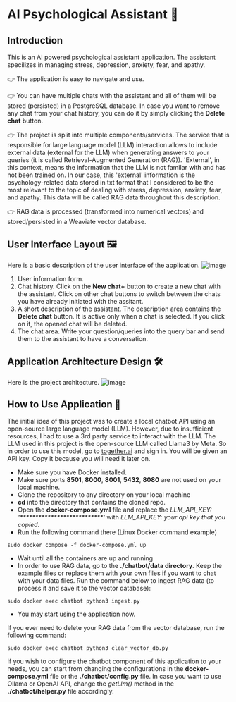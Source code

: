 # AI Psychological Assistant 🤖
## Introduction 
This is an AI powered psychological assistant application. The assistant specilizes in managing stress, depression, anxiety, fear, and apathy.  
  
👉 The application is easy to navigate and use.  
  
👉 You can have multiple chats with the assistant and all of them will be stored (persisted) in a PostgreSQL database. In case you want to remove any chat from your chat history, you can do it by simply clicking the **Delete chat** button.  
  
👉 The project is split into multiple components/services. The service that is responsible for large language model (LLM) interaction allows to include external data (external for the LLM) when generating answers to your queries (it is called Retrieval-Augmented Generation (RAG)). 'External', in this context, means the information that the LLM is not familar with and has not been trained on. In our case, this 'external' information is the psychology-related data stored in txt format that I considered to be the most relevant to the topic of dealing with stress, depression, anxiety, fear, and apathy. This data will be called RAG data throughout this description.  
  
👉 RAG data is processed (transformed into numerical vectors) and stored/persisted in a Weaviate vector database.
  
## User Interface Layout 🖼️
Here is a basic description of the user interface of the application.
![image](https://github.com/PolarBearPolar/ai_chatbot/assets/88388315/d896f639-089a-46cc-8f9a-4ecefca705d9)
1. User information form.
2. Chat history. Click on the **New chat+** button to create a new chat with the assistant. Click on other chat buttons to switch between the chats you have already initiated with the assitant.
3. A short description of the assistant. The description area contains the **Delete chat** button. It is active only when a chat is selected. If you click on it, the opened chat will be deleted.
4. The chat area. Write your question/queries into the query bar and send them to the assistant to have a conversation.
## Application Architecture Design 🛠️
Here is the project architecture.
![image](https://github.com/PolarBearPolar/ai_chatbot/assets/88388315/95e0f823-2187-4c5a-aec5-d546fbdc2f9f)
## How to Use Application 🚀
The initial idea of this project was to create a local chatbot API using an open-source large language model (LLM). However, due to insufficient resources, I had to use a 3rd party service to interact with the LLM. The LLM used in this project is the open-source LLM called Llama3 by Meta. So in order to use this model, go to [together.ai](https://www.together.ai/) and sign in. You will be given an API key. Copy it because you will need it later on.
- Make sure you have Docker installed.
- Make sure ports **8501**, **8000**, **8001**, **5432**, **8080** are not used on your local machine.
- Clone the repository to any directory on your local machine
- **cd** into the directory that contains the cloned repo.
- Open the **docker-compose.yml** file and replace the *LLM_API_KEY: '\*\*\*\*\*\*\*\*\*\*\*\*\*\*\*\*\*\*\*\*\*\*\*\*\*\*\*'* with *LLM_API_KEY: your api key that you copied*.
- Run the following command there (Linux Docker command example)
```
sudo docker compose -f docker-compose.yml up
```
- Wait until all the containers are up and running
- In order to use RAG data, go to the **./chatbot/data directory**. Keep the example files or replace them with your own files if you want to chat with your data files. Run the command below to ingest RAG data (to process it and save it to the vector database):
```
sudo docker exec chatbot python3 ingest.py
```
- You may start using the application now.
   
If you ever need to delete your RAG data from the vector database, run the following command:
```
sudo docker exec chatbot python3 clear_vector_db.py
```
If you wish to configure the chatbot component of this application to your needs, you can start from changing the configurations in the **docker-compose.yml** file or the **./chatbot/config.py** file. In case you want to use Ollama or OpenAI API, change the *getLlm()* method in the **./chatbot/helper.py** file accordingly.
